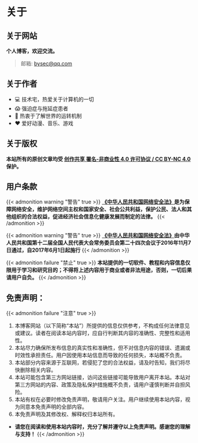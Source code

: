 # 关于


## 关于网站
**个人博客，欢迎交流。**

> 邮箱: [bysec@qq.com](mailto:bysec@qq.com)

## 关于作者
* :computer: 技术宅，热爱关于计算机的一切
* :scream: 强迫症与拖延症患者
* :thinking: 热衷于了解世界的运转机制
* :heart: 爱好动漫、音乐、游戏

## 关于版权
**本站所有的原创文章均受 [创作共享 署名-非商业性 4.0 许可协议 / CC BY-NC 4.0](https://creativecommons.org/licenses/by-nc/4.0/) 保护。**

## 用户条款
{{< admonition warning "警告" true >}}
**[《中华人民共和国网络安全法》](http://www.cac.gov.cn/2016-11/07/c_1119867116.htm)是为保障网络安全，维护网络空间主权和国家安全、社会公共利益，保护公民、法人和其他组织的合法权益，促进经济社会信息化健康发展而制定的法律。**
{{< /admonition >}}

{{< admonition warning "警告" true >}}
**[《中华人民共和国网络安全法》](http://www.cac.gov.cn/2016-11/07/c_1119867116.htm)由中华人民共和国第十二届全国人民代表大会常务委员会第二十四次会议于2016年11月7日通过，自2017年6月1日起施行**
{{< /admonition >}}

{{< admonition failure "禁止" true >}}
**本站提供的一切软件、教程和内容信息仅限用于学习和研究目的；不得将上述内容用于商业或者非法用途，否则，一切后果请用户自负。**
{{< /admonition >}}

## 免责声明：
{{< admonition failure "注意" true >}}
1. 本博客网站（以下简称“本站”）所提供的信息仅供参考，不构成任何法律意见或建议。读者在阅读本站内容时，应自行判断其内容的准确性、完整性和适用性。
2. 本站尽力确保所发布信息的真实性和准确性，但不对信息内容的错误、遗漏或时效性承担责任。用户因使用本站信息而导致的任何损失，本站概不负责。
3. 本站部分内容来源于互联网，若侵犯了您的合法权益，请及时告知，我们将尽快删除相关内容。
4. 本站可能包含第三方网站链接，访问这些链接可能导致用户离开本站。本站对第三方网站的内容、政策及隐私保护措施概不负责，请用户谨慎判断并自担风险。
5. 本站有权在必要时修改免责声明，敬请用户关注。用户继续使用本站内容，视为同意本免责声明的全部内容。
6. 本免责声明及其修改权、解释权归本站所有。
- **请您在阅读和使用本站内容时，充分了解并遵守以上免责声明。感谢您的理解与支持！**
{{< /admonition >}}
